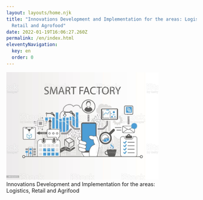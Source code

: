 ```yaml
---
layout: layouts/home.njk
title: "Innovations Development and Implementation for the areas: Logistics,
  Retail and Agrofood"
date: 2022-01-19T16:06:27.260Z
permalink: /en/index.html
eleventyNavigation:
  key: en
  order: 0
---
```

<div class="center"><img src="/static/img/tmp3.jpg" width="80%"></div>
<div id="main-h2">Innovations Development and Implementation for the areas:</div>
<div id="main-h1">Logistics, Retail and Agrifood</div>